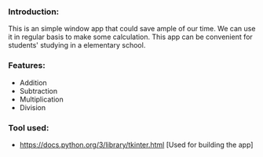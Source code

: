 ### Introduction:
This is an simple window app that could save ample of our time. We can use it in regular basis to make some calculation. This app can be convenient for students' studying in a  elementary school.
### Features:
- Addition
- Subtraction
- Multiplication
- Division
### Tool used:
- https://docs.python.org/3/library/tkinter.html [Used for building the app]
